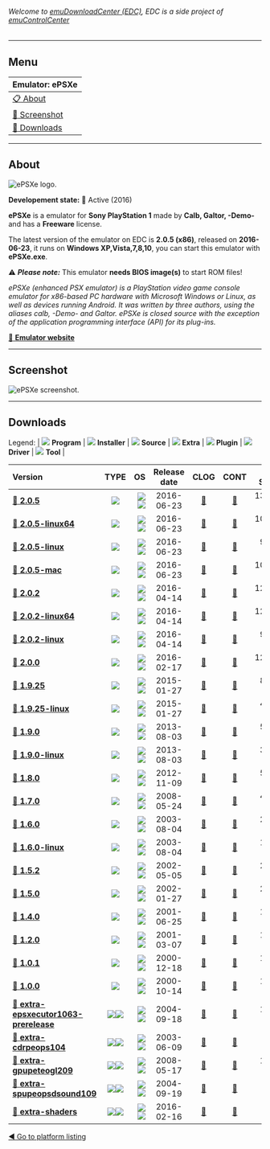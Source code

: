 ###### Welcome to [emuDownloadCenter (EDC)](https://github.com/PhoenixInteractiveNL/emuDownloadCenter/wiki/), EDC is a side project of [emuControlCenter](https://github.com/PhoenixInteractiveNL/emuControlCenter/wiki/)
***
## Menu
| **Emulator: ePSXe** |
|:---------|
| [:clipboard: About](#about) |
| [:sunrise: Screenshot](#screenshot) |
| [:floppy_disk: Downloads](#downloads) |
***
## About
![](https://github.com/PhoenixInteractiveNL/emuDownloadCenter/wiki/images_emulator/epsxe_logo_200.jpg "ePSXe logo.")

**Developement state:** :large_blue_circle: Active (2016)

**ePSXe** is a emulator for **Sony PlayStation 1** made by **Calb, Galtor, -Demo-** and has a **Freeware** license.

The latest version of the emulator on EDC is **2.0.5 (x86)**, released on **2016-06-23**, it runs on **Windows XP,Vista,7,8,10**, you can start this emulator with **ePSXe.exe**.

:warning: _**Please note:**_ This emulator **needs BIOS image(s)** to start ROM files!

_ePSXe (enhanced PSX emulator) is a PlayStation video game console emulator for x86-based PC hardware with Microsoft Windows or Linux, as well as devices running Android. It was written by three authors, using the aliases calb, -Demo- and Galtor. ePSXe is closed source with the exception of the application programming interface (API) for its plug-ins._

[:link: **Emulator website**](http://www.epsxe.com/)
***
## Screenshot
![](https://raw.githubusercontent.com/PhoenixInteractiveNL/emuDownloadCenter/master/hooks/epsxe/emulator_screen_01.jpg "ePSXe screenshot.")
***
## Downloads
Legend: | 
![](https://raw.githubusercontent.com/wiki/PhoenixInteractiveNL/emuDownloadCenter/images_misc/icon_program_24.png) **Program** | 
![](https://raw.githubusercontent.com/wiki/PhoenixInteractiveNL/emuDownloadCenter/images_misc/icon_installer_24.png) **Installer** | 
![](https://raw.githubusercontent.com/wiki/PhoenixInteractiveNL/emuDownloadCenter/images_misc/icon_source_code_24.png) **Source** | 
![](https://raw.githubusercontent.com/wiki/PhoenixInteractiveNL/emuDownloadCenter/images_misc/icon_extra_24.png) **Extra** | 
![](https://raw.githubusercontent.com/wiki/PhoenixInteractiveNL/emuDownloadCenter/images_misc/icon_plugin_24.png) **Plugin** | 
![](https://raw.githubusercontent.com/wiki/PhoenixInteractiveNL/emuDownloadCenter/images_misc/icon_driver_24.png) **Driver** | 
![](https://raw.githubusercontent.com/wiki/PhoenixInteractiveNL/emuDownloadCenter/images_misc/icon_tool_24.png) **Tool** | 
 
| Version | TYPE | OS | Release date | CLOG | CONT | DL Size |
|:--------|:----:|---:|:------------:|:----:|:----:|--------:|
| [:floppy_disk: **2.0.5**](https://github.com/PhoenixInteractiveNL/edc-repo0001/raw/master/epsxe/2.0.5.7z) | ![](https://raw.githubusercontent.com/wiki/PhoenixInteractiveNL/emuDownloadCenter/images_misc/icon_program_24.png) | ![](https://raw.githubusercontent.com/wiki/PhoenixInteractiveNL/emuDownloadCenter/images_misc/logo_windows_24.png)![](https://raw.githubusercontent.com/wiki/PhoenixInteractiveNL/emuDownloadCenter/images_misc/icon_32-bit_24.png) | 2016-06-23 | [:page_facing_up:](https://github.com/PhoenixInteractiveNL/edc-repo0001/blob/master/epsxe/2.0.5_changelog.txt) | [:mag_right:](https://github.com/PhoenixInteractiveNL/edc-repo0001/blob/master/epsxe/2.0.5_contents.txt) | 1364 KB |
| [:floppy_disk: **2.0.5-linux64**](https://github.com/PhoenixInteractiveNL/edc-repo0001/raw/master/epsxe/2.0.5-linux64.7z) | ![](https://raw.githubusercontent.com/wiki/PhoenixInteractiveNL/emuDownloadCenter/images_misc/icon_program_24.png) | ![](https://raw.githubusercontent.com/wiki/PhoenixInteractiveNL/emuDownloadCenter/images_misc/logo_linux_24.png)![](https://raw.githubusercontent.com/wiki/PhoenixInteractiveNL/emuDownloadCenter/images_misc/icon_64-bit_24.png) | 2016-06-23 | [:page_facing_up:](https://github.com/PhoenixInteractiveNL/edc-repo0001/blob/master/epsxe/2.0.5-linux64_changelog.txt) | [:mag_right:](https://github.com/PhoenixInteractiveNL/edc-repo0001/blob/master/epsxe/2.0.5-linux64_contents.txt) | 1093 KB |
| [:floppy_disk: **2.0.5-linux**](https://github.com/PhoenixInteractiveNL/edc-repo0001/raw/master/epsxe/2.0.5-linux.7z) | ![](https://raw.githubusercontent.com/wiki/PhoenixInteractiveNL/emuDownloadCenter/images_misc/icon_program_24.png) | ![](https://raw.githubusercontent.com/wiki/PhoenixInteractiveNL/emuDownloadCenter/images_misc/logo_linux_24.png)![](https://raw.githubusercontent.com/wiki/PhoenixInteractiveNL/emuDownloadCenter/images_misc/icon_32-bit_24.png) | 2016-06-23 | [:page_facing_up:](https://github.com/PhoenixInteractiveNL/edc-repo0001/blob/master/epsxe/2.0.5-linux_changelog.txt) | [:mag_right:](https://github.com/PhoenixInteractiveNL/edc-repo0001/blob/master/epsxe/2.0.5-linux_contents.txt) | 991 KB |
| [:floppy_disk: **2.0.5-mac**](https://github.com/PhoenixInteractiveNL/edc-repo0001/raw/master/epsxe/2.0.5-mac.7z) | ![](https://raw.githubusercontent.com/wiki/PhoenixInteractiveNL/emuDownloadCenter/images_misc/icon_program_24.png) | ![](https://raw.githubusercontent.com/wiki/PhoenixInteractiveNL/emuDownloadCenter/images_misc/logo_mac_24.png)![](https://raw.githubusercontent.com/wiki/PhoenixInteractiveNL/emuDownloadCenter/images_misc/icon_32-bit_24.png) | 2016-06-23 | [:page_facing_up:](https://github.com/PhoenixInteractiveNL/edc-repo0001/blob/master/epsxe/2.0.5-mac_changelog.txt) | [:mag_right:](https://github.com/PhoenixInteractiveNL/edc-repo0001/blob/master/epsxe/2.0.5-mac_contents.txt) | 1078 KB |
| [:floppy_disk: **2.0.2**](https://github.com/PhoenixInteractiveNL/edc-repo0001/raw/master/epsxe/2.0.2.7z) | ![](https://raw.githubusercontent.com/wiki/PhoenixInteractiveNL/emuDownloadCenter/images_misc/icon_program_24.png) | ![](https://raw.githubusercontent.com/wiki/PhoenixInteractiveNL/emuDownloadCenter/images_misc/logo_windows_24.png)![](https://raw.githubusercontent.com/wiki/PhoenixInteractiveNL/emuDownloadCenter/images_misc/icon_32-bit_24.png) | 2016-04-14 | [:page_facing_up:](https://github.com/PhoenixInteractiveNL/edc-repo0001/blob/master/epsxe/2.0.2_changelog.txt) | [:mag_right:](https://github.com/PhoenixInteractiveNL/edc-repo0001/blob/master/epsxe/2.0.2_contents.txt) | 1290 KB |
| [:floppy_disk: **2.0.2-linux64**](https://github.com/PhoenixInteractiveNL/edc-repo0001/raw/master/epsxe/2.0.2-linux64.7z) | ![](https://raw.githubusercontent.com/wiki/PhoenixInteractiveNL/emuDownloadCenter/images_misc/icon_program_24.png) | ![](https://raw.githubusercontent.com/wiki/PhoenixInteractiveNL/emuDownloadCenter/images_misc/logo_linux_24.png)![](https://raw.githubusercontent.com/wiki/PhoenixInteractiveNL/emuDownloadCenter/images_misc/icon_64-bit_24.png) | 2016-04-14 | [:page_facing_up:](https://github.com/PhoenixInteractiveNL/edc-repo0001/blob/master/epsxe/2.0.2-linux64_changelog.txt) | [:mag_right:](https://github.com/PhoenixInteractiveNL/edc-repo0001/blob/master/epsxe/2.0.2-linux64_contents.txt) | 1273 KB |
| [:floppy_disk: **2.0.2-linux**](https://github.com/PhoenixInteractiveNL/edc-repo0001/raw/master/epsxe/2.0.2-linux.7z) | ![](https://raw.githubusercontent.com/wiki/PhoenixInteractiveNL/emuDownloadCenter/images_misc/icon_program_24.png) | ![](https://raw.githubusercontent.com/wiki/PhoenixInteractiveNL/emuDownloadCenter/images_misc/logo_linux_24.png)![](https://raw.githubusercontent.com/wiki/PhoenixInteractiveNL/emuDownloadCenter/images_misc/icon_32-bit_24.png) | 2016-04-14 | [:page_facing_up:](https://github.com/PhoenixInteractiveNL/edc-repo0001/blob/master/epsxe/2.0.2-linux_changelog.txt) | [:mag_right:](https://github.com/PhoenixInteractiveNL/edc-repo0001/blob/master/epsxe/2.0.2-linux_contents.txt) | 924 KB |
| [:floppy_disk: **2.0.0**](https://github.com/PhoenixInteractiveNL/edc-repo0001/raw/master/epsxe/2.0.0.7z) | ![](https://raw.githubusercontent.com/wiki/PhoenixInteractiveNL/emuDownloadCenter/images_misc/icon_program_24.png) | ![](https://raw.githubusercontent.com/wiki/PhoenixInteractiveNL/emuDownloadCenter/images_misc/logo_windows_24.png)![](https://raw.githubusercontent.com/wiki/PhoenixInteractiveNL/emuDownloadCenter/images_misc/icon_32-bit_24.png) | 2016-02-17 | [:page_facing_up:](https://github.com/PhoenixInteractiveNL/edc-repo0001/blob/master/epsxe/2.0.0_changelog.txt) | [:mag_right:](https://github.com/PhoenixInteractiveNL/edc-repo0001/blob/master/epsxe/2.0.0_contents.txt) | 1249 KB |
| [:floppy_disk: **1.9.25**](https://github.com/PhoenixInteractiveNL/edc-repo0001/raw/master/epsxe/1.9.25.7z) | ![](https://raw.githubusercontent.com/wiki/PhoenixInteractiveNL/emuDownloadCenter/images_misc/icon_program_24.png) | ![](https://raw.githubusercontent.com/wiki/PhoenixInteractiveNL/emuDownloadCenter/images_misc/logo_windows_24.png)![](https://raw.githubusercontent.com/wiki/PhoenixInteractiveNL/emuDownloadCenter/images_misc/icon_32-bit_24.png) | 2015-01-27 | [:page_facing_up:](https://github.com/PhoenixInteractiveNL/edc-repo0001/blob/master/epsxe/1.9.25_changelog.txt) | [:mag_right:](https://github.com/PhoenixInteractiveNL/edc-repo0001/blob/master/epsxe/1.9.25_contents.txt) | 819 KB |
| [:floppy_disk: **1.9.25-linux**](https://github.com/PhoenixInteractiveNL/edc-repo0001/raw/master/epsxe/1.9.25-linux.7z) | ![](https://raw.githubusercontent.com/wiki/PhoenixInteractiveNL/emuDownloadCenter/images_misc/icon_program_24.png) | ![](https://raw.githubusercontent.com/wiki/PhoenixInteractiveNL/emuDownloadCenter/images_misc/logo_linux_24.png)![](https://raw.githubusercontent.com/wiki/PhoenixInteractiveNL/emuDownloadCenter/images_misc/icon_32-bit_24.png) | 2015-01-27 | [:page_facing_up:](https://github.com/PhoenixInteractiveNL/edc-repo0001/blob/master/epsxe/1.9.25-linux_changelog.txt) | [:mag_right:](https://github.com/PhoenixInteractiveNL/edc-repo0001/blob/master/epsxe/1.9.25-linux_contents.txt) | 484 KB |
| [:floppy_disk: **1.9.0**](https://github.com/PhoenixInteractiveNL/edc-repo0001/raw/master/epsxe/1.9.0.7z) | ![](https://raw.githubusercontent.com/wiki/PhoenixInteractiveNL/emuDownloadCenter/images_misc/icon_program_24.png) | ![](https://raw.githubusercontent.com/wiki/PhoenixInteractiveNL/emuDownloadCenter/images_misc/logo_windows_24.png)![](https://raw.githubusercontent.com/wiki/PhoenixInteractiveNL/emuDownloadCenter/images_misc/icon_32-bit_24.png) | 2013-08-03 | [:page_facing_up:](https://github.com/PhoenixInteractiveNL/edc-repo0001/blob/master/epsxe/1.9.0_changelog.txt) | [:mag_right:](https://github.com/PhoenixInteractiveNL/edc-repo0001/blob/master/epsxe/1.9.0_contents.txt) | 595 KB |
| [:floppy_disk: **1.9.0-linux**](https://github.com/PhoenixInteractiveNL/edc-repo0001/raw/master/epsxe/1.9.0-linux.7z) | ![](https://raw.githubusercontent.com/wiki/PhoenixInteractiveNL/emuDownloadCenter/images_misc/icon_program_24.png) | ![](https://raw.githubusercontent.com/wiki/PhoenixInteractiveNL/emuDownloadCenter/images_misc/logo_linux_24.png)![](https://raw.githubusercontent.com/wiki/PhoenixInteractiveNL/emuDownloadCenter/images_misc/icon_32-bit_24.png) | 2013-08-03 | [:page_facing_up:](https://github.com/PhoenixInteractiveNL/edc-repo0001/blob/master/epsxe/1.9.0-linux_changelog.txt) | [:mag_right:](https://github.com/PhoenixInteractiveNL/edc-repo0001/blob/master/epsxe/1.9.0-linux_contents.txt) | 381 KB |
| [:floppy_disk: **1.8.0**](https://github.com/PhoenixInteractiveNL/edc-repo0001/raw/master/epsxe/1.8.0.7z) | ![](https://raw.githubusercontent.com/wiki/PhoenixInteractiveNL/emuDownloadCenter/images_misc/icon_program_24.png) | ![](https://raw.githubusercontent.com/wiki/PhoenixInteractiveNL/emuDownloadCenter/images_misc/logo_windows_24.png)![](https://raw.githubusercontent.com/wiki/PhoenixInteractiveNL/emuDownloadCenter/images_misc/icon_32-bit_24.png) | 2012-11-09 | [:page_facing_up:](https://github.com/PhoenixInteractiveNL/edc-repo0001/blob/master/epsxe/1.8.0_changelog.txt) | [:mag_right:](https://github.com/PhoenixInteractiveNL/edc-repo0001/blob/master/epsxe/1.8.0_contents.txt) | 593 KB |
| [:floppy_disk: **1.7.0**](https://github.com/PhoenixInteractiveNL/edc-repo0001/raw/master/epsxe/1.7.0.7z) | ![](https://raw.githubusercontent.com/wiki/PhoenixInteractiveNL/emuDownloadCenter/images_misc/icon_program_24.png) | ![](https://raw.githubusercontent.com/wiki/PhoenixInteractiveNL/emuDownloadCenter/images_misc/logo_windows_24.png)![](https://raw.githubusercontent.com/wiki/PhoenixInteractiveNL/emuDownloadCenter/images_misc/icon_32-bit_24.png) | 2008-05-24 | [:page_facing_up:](https://github.com/PhoenixInteractiveNL/edc-repo0001/blob/master/epsxe/1.7.0_changelog.txt) | [:mag_right:](https://github.com/PhoenixInteractiveNL/edc-repo0001/blob/master/epsxe/1.7.0_contents.txt) | 489 KB |
| [:floppy_disk: **1.6.0**](https://github.com/PhoenixInteractiveNL/edc-repo0001/raw/master/epsxe/1.6.0.7z) | ![](https://raw.githubusercontent.com/wiki/PhoenixInteractiveNL/emuDownloadCenter/images_misc/icon_program_24.png) | ![](https://raw.githubusercontent.com/wiki/PhoenixInteractiveNL/emuDownloadCenter/images_misc/logo_windows_24.png)![](https://raw.githubusercontent.com/wiki/PhoenixInteractiveNL/emuDownloadCenter/images_misc/icon_32-bit_24.png) | 2003-08-04 | [:page_facing_up:](https://github.com/PhoenixInteractiveNL/edc-repo0001/blob/master/epsxe/1.6.0_changelog.txt) | [:mag_right:](https://github.com/PhoenixInteractiveNL/edc-repo0001/blob/master/epsxe/1.6.0_contents.txt) | 280 KB |
| [:floppy_disk: **1.6.0-linux**](https://github.com/PhoenixInteractiveNL/edc-repo0001/raw/master/epsxe/1.6.0-linux.7z) | ![](https://raw.githubusercontent.com/wiki/PhoenixInteractiveNL/emuDownloadCenter/images_misc/icon_program_24.png) | ![](https://raw.githubusercontent.com/wiki/PhoenixInteractiveNL/emuDownloadCenter/images_misc/logo_linux_24.png)![](https://raw.githubusercontent.com/wiki/PhoenixInteractiveNL/emuDownloadCenter/images_misc/icon_32-bit_24.png) | 2003-08-04 | [:page_facing_up:](https://github.com/PhoenixInteractiveNL/edc-repo0001/blob/master/epsxe/1.6.0-linux_changelog.txt) | [:mag_right:](https://github.com/PhoenixInteractiveNL/edc-repo0001/blob/master/epsxe/1.6.0-linux_contents.txt) | 170 KB |
| [:floppy_disk: **1.5.2**](https://github.com/PhoenixInteractiveNL/edc-repo0001/raw/master/epsxe/1.5.2.7z) | ![](https://raw.githubusercontent.com/wiki/PhoenixInteractiveNL/emuDownloadCenter/images_misc/icon_program_24.png) | ![](https://raw.githubusercontent.com/wiki/PhoenixInteractiveNL/emuDownloadCenter/images_misc/logo_windows_24.png)![](https://raw.githubusercontent.com/wiki/PhoenixInteractiveNL/emuDownloadCenter/images_misc/icon_32-bit_24.png) | 2002-05-05 | [:page_facing_up:](https://github.com/PhoenixInteractiveNL/edc-repo0001/blob/master/epsxe/1.5.2_changelog.txt) | [:mag_right:](https://github.com/PhoenixInteractiveNL/edc-repo0001/blob/master/epsxe/1.5.2_contents.txt) | 270 KB |
| [:floppy_disk: **1.5.0**](https://github.com/PhoenixInteractiveNL/edc-repo0001/raw/master/epsxe/1.5.0.7z) | ![](https://raw.githubusercontent.com/wiki/PhoenixInteractiveNL/emuDownloadCenter/images_misc/icon_program_24.png) | ![](https://raw.githubusercontent.com/wiki/PhoenixInteractiveNL/emuDownloadCenter/images_misc/logo_windows_24.png)![](https://raw.githubusercontent.com/wiki/PhoenixInteractiveNL/emuDownloadCenter/images_misc/icon_32-bit_24.png) | 2002-01-27 | [:page_facing_up:](https://github.com/PhoenixInteractiveNL/edc-repo0001/blob/master/epsxe/1.5.0_changelog.txt) | [:mag_right:](https://github.com/PhoenixInteractiveNL/edc-repo0001/blob/master/epsxe/1.5.0_contents.txt) | 247 KB |
| [:floppy_disk: **1.4.0**](https://github.com/PhoenixInteractiveNL/edc-repo0001/raw/master/epsxe/1.4.0.7z) | ![](https://raw.githubusercontent.com/wiki/PhoenixInteractiveNL/emuDownloadCenter/images_misc/icon_program_24.png) | ![](https://raw.githubusercontent.com/wiki/PhoenixInteractiveNL/emuDownloadCenter/images_misc/logo_windows_24.png)![](https://raw.githubusercontent.com/wiki/PhoenixInteractiveNL/emuDownloadCenter/images_misc/icon_32-bit_24.png) | 2001-06-25 | [:page_facing_up:](https://github.com/PhoenixInteractiveNL/edc-repo0001/blob/master/epsxe/1.4.0_changelog.txt) | [:mag_right:](https://github.com/PhoenixInteractiveNL/edc-repo0001/blob/master/epsxe/1.4.0_contents.txt) | 171 KB |
| [:floppy_disk: **1.2.0**](https://github.com/PhoenixInteractiveNL/edc-repo0001/raw/master/epsxe/1.2.0.7z) | ![](https://raw.githubusercontent.com/wiki/PhoenixInteractiveNL/emuDownloadCenter/images_misc/icon_program_24.png) | ![](https://raw.githubusercontent.com/wiki/PhoenixInteractiveNL/emuDownloadCenter/images_misc/logo_windows_24.png)![](https://raw.githubusercontent.com/wiki/PhoenixInteractiveNL/emuDownloadCenter/images_misc/icon_32-bit_24.png) | 2001-03-07 | [:page_facing_up:](https://github.com/PhoenixInteractiveNL/edc-repo0001/blob/master/epsxe/1.2.0_changelog.txt) | [:mag_right:](https://github.com/PhoenixInteractiveNL/edc-repo0001/blob/master/epsxe/1.2.0_contents.txt) | 166 KB |
| [:floppy_disk: **1.0.1**](https://github.com/PhoenixInteractiveNL/edc-repo0001/raw/master/epsxe/1.0.1.7z) | ![](https://raw.githubusercontent.com/wiki/PhoenixInteractiveNL/emuDownloadCenter/images_misc/icon_program_24.png) | ![](https://raw.githubusercontent.com/wiki/PhoenixInteractiveNL/emuDownloadCenter/images_misc/logo_windows_24.png)![](https://raw.githubusercontent.com/wiki/PhoenixInteractiveNL/emuDownloadCenter/images_misc/icon_32-bit_24.png) | 2000-12-18 | [:page_facing_up:](https://github.com/PhoenixInteractiveNL/edc-repo0001/blob/master/epsxe/1.0.1_changelog.txt) | [:mag_right:](https://github.com/PhoenixInteractiveNL/edc-repo0001/blob/master/epsxe/1.0.1_contents.txt) | 138 KB |
| [:floppy_disk: **1.0.0**](https://github.com/PhoenixInteractiveNL/edc-repo0001/raw/master/epsxe/1.0.0.7z) | ![](https://raw.githubusercontent.com/wiki/PhoenixInteractiveNL/emuDownloadCenter/images_misc/icon_program_24.png) | ![](https://raw.githubusercontent.com/wiki/PhoenixInteractiveNL/emuDownloadCenter/images_misc/logo_windows_24.png)![](https://raw.githubusercontent.com/wiki/PhoenixInteractiveNL/emuDownloadCenter/images_misc/icon_32-bit_24.png) | 2000-10-14 | [:page_facing_up:](https://github.com/PhoenixInteractiveNL/edc-repo0001/blob/master/epsxe/1.0.0_changelog.txt) | [:mag_right:](https://github.com/PhoenixInteractiveNL/edc-repo0001/blob/master/epsxe/1.0.0_contents.txt) | 121 KB |
| [:floppy_disk: **extra-epsxecutor1063-prerelease**](https://github.com/PhoenixInteractiveNL/edc-repo0001/raw/master/epsxe/extra-epsxecutor1063-prerelease.7z) | ![](https://raw.githubusercontent.com/wiki/PhoenixInteractiveNL/emuDownloadCenter/images_misc/icon_extra_24.png)![](https://raw.githubusercontent.com/wiki/PhoenixInteractiveNL/emuDownloadCenter/images_misc/icon_tools_24.png) | ![](https://raw.githubusercontent.com/wiki/PhoenixInteractiveNL/emuDownloadCenter/images_misc/logo_windows_24.png)![](https://raw.githubusercontent.com/wiki/PhoenixInteractiveNL/emuDownloadCenter/images_misc/icon_32-bit_24.png) | 2004-09-18 | [:page_facing_up:](https://github.com/PhoenixInteractiveNL/edc-repo0001/blob/master/epsxe/extra-epsxecutor1063-prerelease_changelog.txt) | [:mag_right:](https://github.com/PhoenixInteractiveNL/edc-repo0001/blob/master/epsxe/extra-epsxecutor1063-prerelease_contents.txt) | 149 KB |
| [:floppy_disk: **extra-cdrpeops104**](https://github.com/PhoenixInteractiveNL/edc-repo0001/raw/master/epsxe/extra-cdrpeops104.7z) | ![](https://raw.githubusercontent.com/wiki/PhoenixInteractiveNL/emuDownloadCenter/images_misc/icon_extra_24.png)![](https://raw.githubusercontent.com/wiki/PhoenixInteractiveNL/emuDownloadCenter/images_misc/icon_plugin_24.png) | ![](https://raw.githubusercontent.com/wiki/PhoenixInteractiveNL/emuDownloadCenter/images_misc/logo_windows_24.png)![](https://raw.githubusercontent.com/wiki/PhoenixInteractiveNL/emuDownloadCenter/images_misc/icon_32-bit_24.png) | 2003-06-09 | [:page_facing_up:](https://github.com/PhoenixInteractiveNL/edc-repo0001/blob/master/epsxe/extra-cdrpeops104_changelog.txt) | [:mag_right:](https://github.com/PhoenixInteractiveNL/edc-repo0001/blob/master/epsxe/extra-cdrpeops104_contents.txt) | 53 KB |
| [:floppy_disk: **extra-gpupeteogl209**](https://github.com/PhoenixInteractiveNL/edc-repo0001/raw/master/epsxe/extra-gpupeteogl209.7z) | ![](https://raw.githubusercontent.com/wiki/PhoenixInteractiveNL/emuDownloadCenter/images_misc/icon_extra_24.png)![](https://raw.githubusercontent.com/wiki/PhoenixInteractiveNL/emuDownloadCenter/images_misc/icon_plugin_24.png) | ![](https://raw.githubusercontent.com/wiki/PhoenixInteractiveNL/emuDownloadCenter/images_misc/logo_windows_24.png)![](https://raw.githubusercontent.com/wiki/PhoenixInteractiveNL/emuDownloadCenter/images_misc/icon_32-bit_24.png) | 2008-05-17 | [:page_facing_up:](https://github.com/PhoenixInteractiveNL/edc-repo0001/blob/master/epsxe/extra-gpupeteogl209_changelog.txt) | [:mag_right:](https://github.com/PhoenixInteractiveNL/edc-repo0001/blob/master/epsxe/extra-gpupeteogl209_contents.txt) | 140 KB |
| [:floppy_disk: **extra-spupeopsdsound109**](https://github.com/PhoenixInteractiveNL/edc-repo0001/raw/master/epsxe/extra-spupeopsdsound109.7z) | ![](https://raw.githubusercontent.com/wiki/PhoenixInteractiveNL/emuDownloadCenter/images_misc/icon_extra_24.png)![](https://raw.githubusercontent.com/wiki/PhoenixInteractiveNL/emuDownloadCenter/images_misc/icon_plugin_24.png) | ![](https://raw.githubusercontent.com/wiki/PhoenixInteractiveNL/emuDownloadCenter/images_misc/logo_windows_24.png)![](https://raw.githubusercontent.com/wiki/PhoenixInteractiveNL/emuDownloadCenter/images_misc/icon_32-bit_24.png) | 2004-09-19 | [:page_facing_up:](https://github.com/PhoenixInteractiveNL/edc-repo0001/blob/master/epsxe/extra-spupeopsdsound109_changelog.txt) | [:mag_right:](https://github.com/PhoenixInteractiveNL/edc-repo0001/blob/master/epsxe/extra-spupeopsdsound109_contents.txt) | 28 KB |
| [:floppy_disk: **extra-shaders**](https://github.com/PhoenixInteractiveNL/edc-repo0001/raw/master/epsxe/extra-shaders.7z) | ![](https://raw.githubusercontent.com/wiki/PhoenixInteractiveNL/emuDownloadCenter/images_misc/icon_extra_24.png)![](https://raw.githubusercontent.com/wiki/PhoenixInteractiveNL/emuDownloadCenter/images_misc/icon_plugin_24.png) | ![](https://raw.githubusercontent.com/wiki/PhoenixInteractiveNL/emuDownloadCenter/images_misc/logo_windows_24.png)![](https://raw.githubusercontent.com/wiki/PhoenixInteractiveNL/emuDownloadCenter/images_misc/icon_32-bit_24.png) | 2016-02-16 | [:page_facing_up:](https://github.com/PhoenixInteractiveNL/edc-repo0001/blob/master/epsxe/extra-shaders_changelog.txt) | [:mag_right:](https://github.com/PhoenixInteractiveNL/edc-repo0001/blob/master/epsxe/extra-shaders_contents.txt) | 13 KB |

[:arrow_backward: Go to platform listing](https://github.com/PhoenixInteractiveNL/emuDownloadCenter/wiki/EDC-Platform-List)
